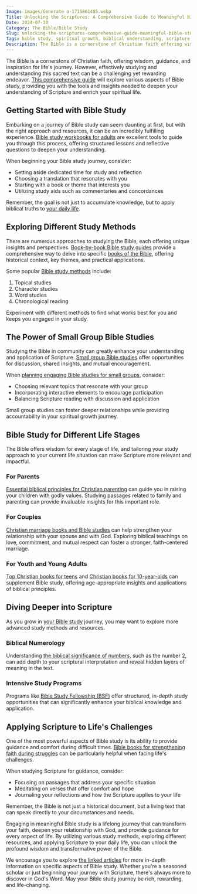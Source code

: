 ```yaml
---
Image: images/Generate a-1715861485.webp
Title: Unlocking the Scriptures: A Comprehensive Guide to Meaningful Bible Study
Date: 2024-07-30
Category: The Bible/Bible Study
Slug: unlocking-the-scriptures-comprehensive-guide-meaningful-bible-study
Tags: bible study, spiritual growth, biblical understanding, scripture interpretation, Christian education, faith development, small groups, devotionals, biblical principles, pillar
Description: The Bible is a cornerstone of Christian faith offering wisdom guidance and inspiration for lifes journey However effectively studying and understanding this sacred text can be a challenging yet rewarding endeavor This comprehensive guide will explore various aspects of Bible study providing you with the tools and insights needed to
---
```


The Bible is a cornerstone of Christian faith, offering wisdom, guidance, and inspiration for life's journey. However, effectively studying and understanding this sacred text can be a challenging yet rewarding endeavor. [This comprehensive guide](/journey-to-faith-understanding-and-embracing-christianity) will explore various aspects of Bible study, providing you with the tools and insights needed to deepen your understanding of Scripture and enrich your spiritual life.

## Getting Started with Bible Study

Embarking on a journey of Bible study can seem daunting at first, but with the right approach and resources, it can be an incredibly fulfilling experience. [Bible study workbooks for adults](/top-bible-study-workbooks-for-adults-enhance-your-spiritual-growth) are excellent tools to guide you through this process, offering structured lessons and reflective questions to deepen your understanding.

When beginning your Bible study journey, consider:

- Setting aside dedicated time for study and reflection
- Choosing a translation that resonates with you
- Starting with a book or theme that interests you
- Utilizing study aids such as commentaries and concordances

Remember, the goal is not just to accumulate knowledge, but to apply biblical truths to [your daily life](/10-essential-bible-verses-for-strength-and-encouragement).

## Exploring Different Study Methods

There are numerous approaches to studying the Bible, each offering unique insights and perspectives. [Book-by-book Bible study guides](/ultimate-bible-study-guides-by-book-enhance-your-understanding-and-faith) provide a comprehensive way to delve into specific [books of the Bible](/the-ultimate-guide-to-bible-study-booklets-for-adult-christian-education), offering historical context, key themes, and practical applications.

Some popular [Bible study methods](/how-to-study-the-bible) include:

1. Topical studies
2. Character studies
3. Word studies
4. Chronological reading

Experiment with different methods to find what works best for you and keeps you engaged in your study.

## The Power of Small Group Bible Studies

Studying the Bible in community can greatly enhance your understanding and application of Scripture. [Small group Bible studies](/ultimate-guide-to-small-group-bible-studies-engage-grow-and-connect) offer opportunities for discussion, shared insights, and mutual encouragement.

When [planning engaging Bible studies for small groups](/ultimate-guide-to-planning-engaging-and-fruitful-bible-studies-for-small-groups), consider:

- Choosing relevant topics that resonate with your group
- Incorporating interactive elements to encourage participation
- Balancing Scripture reading with discussion and application

Small group studies can foster deeper relationships while providing accountability in your spiritual growth journey.

## Bible Study for Different Life Stages

The Bible offers wisdom for every stage of life, and tailoring your study approach to your current life situation can make Scripture more relevant and impactful.

### For Parents

[Essential biblical principles for Christian parenting](/5-essential-biblical-principles-for-christian-parenting) can guide you in raising your children with godly values. Studying passages related to family and parenting can provide invaluable insights for this important role.

### For Couples

[Christian marriage books and Bible studies](/ultimate-christian-marriage-books-strengthen-your-relationship-with-god-in-5-essential-steps) can help strengthen your relationship with your spouse and with God. Exploring biblical teachings on love, commitment, and mutual respect can foster a stronger, faith-centered marriage.

### For Youth and Young Adults

[Top Christian books for teens](/top-christian-books-for-teens-cultivating-faith-in-young-hearts) and [Christian books for 10-year-olds](/top-10-christian-books-for-10-year-olds-a-comprehensive-guide-for-parents) can supplement Bible study, offering age-appropriate insights and applications of biblical principles.

## Diving Deeper into Scripture

As you grow in [your Bible study](/navigating-the-scriptures-comprehensive-guide-books-of-the-bible) journey, you may want to explore more advanced study methods and resources.

### Biblical Numerology

Understanding [the biblical significance of numbers](/unveiling-the-biblical-significance-of-the-number-2-a-comprehensive-guide-for-christian-readers), such as the number 2, can add depth to your scriptural interpretation and reveal hidden layers of meaning in the text.

### Intensive Study Programs

Programs like [Bible Study Fellowship (BSF)](/unveiling-the-power-of-bible-study-fellowship-bsf-a-comprehensive-guide-to-spiritual-growth) offer structured, in-depth study opportunities that can significantly enhance your biblical knowledge and application.

## Applying Scripture to Life's Challenges

One of the most powerful aspects of Bible study is its ability to provide guidance and comfort during difficult times. [Bible books for strengthening faith during struggles](/top-bible-books-for-strengthening-faith-during-struggles) can be particularly helpful when facing life's challenges.

When studying Scripture for guidance, consider:

- Focusing on passages that address your specific situation
- Meditating on verses that offer comfort and hope
- Journaling your reflections and how the Scripture applies to your life

Remember, the Bible is not just a historical document, but a living text that can speak directly to your circumstances and needs.



Engaging in meaningful Bible study is a lifelong journey that can transform your faith, deepen your relationship with God, and provide guidance for every aspect of life. By utilizing various study methods, exploring different resources, and applying Scripture to your daily life, you can unlock the profound wisdom and transformative power of the Bible.

We encourage you to explore [the linked articles](/journey-to-faith-understanding-and-embracing-christianity) for more in-depth information on specific aspects of Bible study. Whether you're a seasoned scholar or just beginning your journey with Scripture, there's always more to discover in God's Word. May your Bible study journey be rich, rewarding, and life-changing.